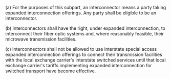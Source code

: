 (a) For the purposes of this subpart, an interconnector means a party taking expanded interconnection offerings. Any party shall be eligible to be an interconnector.

(b) Interconnectors shall have the right, under expanded interconnection, to interconnect their fiber optic systems and, where reasonably feasible, their microwave transmission facilities.

(c) Interconnectors shall not be allowed to use interstate special access expanded interconnection offerings to connect their transmission facilities with the local exchange carrier's interstate switched services until that local exchange carrier's tariffs implementing expanded interconnection for switched transport have become effective.

